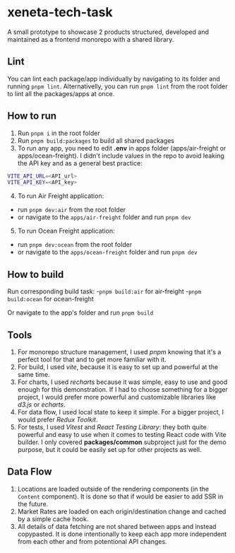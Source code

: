 # xeneta-tech-task

A small prototype to showcase 2 products structured, developed and maintained as a frontend monorepo with a shared library.

## Lint

You can lint each package/app individually by navigating to its folder and running `pnpm lint`. Alternativelly, you can run `pnpm lint` from the root folder to lint all the packages/apps at once.

## How to run

1. Run `pnpm i` in the root folder
2. Run `pnpm build:packages` to build all shared packages
3. To run any app, you need to edit **.env** in apps folder (apps/air-freight or apps/ocean-freight). I didn't include values in the repo to avoid leaking the API key and as a general best practice:

```bash
VITE_API_URL=<API_url>
VITE_API_KEY=<API_key>
```

4. To run Air Freight application:

- run `pnpm dev:air` from the root folder
- or navigate to the `apps/air-freight` folder and run `pnpm dev`

5. To run Ocean Freight application:

- run `pnpm dev:ocean` from the root folder
- or navigate to the `apps/ocean-freight` folder and run `pnpm dev`

## How to build

Run corresponding build task: -`pnpm build:air` for air-freight -`pnpm build:ocean` for ocean-freight

Or navigate to the app's folder and run `pnpm build`

## Tools

1. For monorepo structure management, I used _pnpm_ knowing that it's a perfect tool for that and to get more familiar with it.
2. For build, I used _vite_, because it is easy to set up and powerful at the same time.
3. For charts, I used _recharts_ because it was simple, easy to use and good enough for this demonstration. If I had to choose something for a bigger project, I would prefer more powerful and customizable libraries like _d3.js_ or _echarts_.
4. For data flow, I used local state to keep it simple. For a bigger project, I would prefer _Redux Toolkit_.
5. For tests, I used _Vitest_ and _React Testing Library_: they both quite powerful and easy to use when it comes to testing React code with Vite builder. I only covered **packages/common** subproject just for the demo purpose, but it could be easily set up for other projects as well.

## Data Flow

1. Locations are loaded outside of the rendering components (in the `Content` component). It is done so that if would be easier to add SSR in the future.
2. Market Rates are loaded on each origin/destination change and cached by a simple cache hook.
3. All details of data fetching are not shared between apps and instead copypasted. It is done intentionally to keep each app more independent from each other and from potentional API changes.
